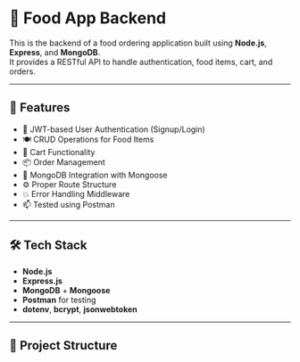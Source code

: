 # 🍔 Food App Backend

This is the backend of a food ordering application built using **Node.js**, **Express**, and **MongoDB**.  
It provides a RESTful API to handle authentication, food items, cart, and orders.

---

## 🚀 Features

- 🔐 JWT-based User Authentication (Signup/Login)
- 🍽️ CRUD Operations for Food Items
- 🛒 Cart Functionality
- 📦 Order Management
- 🧾 MongoDB Integration with Mongoose
- ⚙️ Proper Route Structure
- 💥 Error Handling Middleware
- 📫 Tested using Postman

---

## 🛠️ Tech Stack

- **Node.js**
- **Express.js**
- **MongoDB** + **Mongoose**
- **Postman** for testing
- **dotenv**, **bcrypt**, **jsonwebtoken**

---

## 📂 Project Structure

